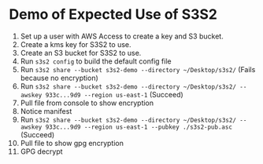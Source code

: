 # Demo of Expected Use of S3S2

1. Set up a user with AWS Access to create a key and S3 bucket.
1. Create a kms key for S3S2 to use.
1. Create an S3 bucket for S3S2 to use.
1. Run `s3s2 config` to build the default config file
1. Run `s3s2 share --bucket s3s2-demo --directory ~/Desktop/s3s2/` (Fails because no encryption)
1. Run `s3s2 share --bucket s3s2-demo --directory ~/Desktop/s3s2/ --awskey 933c...9d9 --region us-east-1` (Succeed)
1. Pull file from console to show encryption
1. Notice manifest
1. Run `s3s2 share --bucket s3s2-demo --directory ~/Desktop/s3s2/ --awskey 933c...9d9 --region us-east-1 --pubkey ./s3s2-pub.asc` (Succeed)
1. Pull file to show gpg encryption
1. GPG decrypt